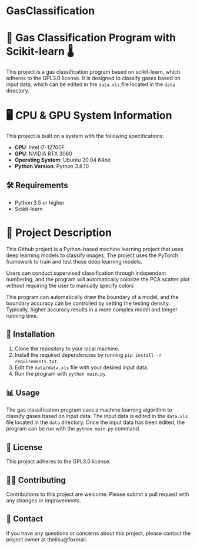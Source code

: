 # GasClassification
# 📝 Gas Classification Program with Scikit-learn 🌡️

This project is a gas classification program based on scikit-learn, which adheres to the GPL3.0 license. It is designed to classify gases based on input data, which can be edited in the `data.xls` file located in the `data` directory. 


# 🖥️ CPU & GPU System Information
This project is built on a system with the following specifications:
- **CPU**: Intel i7-12700F
- **GPU**: NVIDIA RTX 3060
- **Operating System**: Ubuntu 20.04 64bit
- **Python Version**: Python 3.8.10


## 🛠️ Requirements
- Python 3.5 or higher
- Scikit-learn

# 📖 Project Description

This Github project is a Python-based machine learning project that uses deep learning models to classify images. The project uses the PyTorch framework to train and test these deep learning models. 

Users can conduct supervised classification through independent numbering, and the program will automatically colorize the PCA scatter plot without requiring the user to manually specify colors

This program can automatically draw the boundary of a model, and the boundary accuracy can be controlled by setting the testing density. Typically, higher accuracy results in a more complex model and longer running time.


## 🔧 Installation
1. Clone the repository to your local machine.
2. Install the required dependencies by running `pip install -r requirements.txt`.
3. Edit the `data/data.xls` file with your desired input data.
4. Run the program with `python main.py`.

## 📊 Usage
The gas classification program uses a machine learning algorithm to classify gases based on input data. The input data is edited in the `data.xls` file located in the `data` directory. Once the input data has been edited, the program can be run with the `python main.py` command.

## 📜 License
This project adheres to the GPL3.0 license.

## 👨‍💻 Contributing
Contributions to this project are welcome. Please submit a pull request with any changes or improvements.

## 📧 Contact
If you have any questions or concerns about this project, please contact the project owner at theiiku@foxmail.
